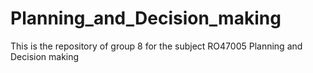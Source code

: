 # Planning_and_Decision_making
This is the repository of group 8 for the subject RO47005 Planning and Decision making 
